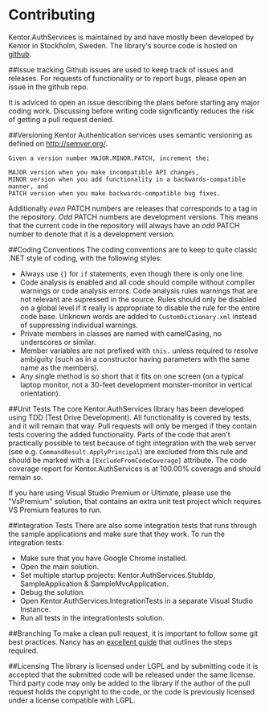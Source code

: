 Contributing
===========

Kentor.AuthServices is maintained by and have mostly been developed by Kentor in Stockholm,
Sweden. The library's source code is hosted on [github](https://github.com/KentorIT/authservices).

##Issue tracking
Github issues are used to keep track of issues and releases. For requests of functionality or
to report bugs, please open an issue in the github repo.

It is adviced to open an issue describing the plans before starting any major coding work.
Discussing before writing code significantly reduces the risk of getting a pull request
denied.

##Versioning
Kentor Authentication services uses semantic versioning as defined on http://semver.org/.

    Given a version number MAJOR.MINOR.PATCH, increment the:

    MAJOR version when you make incompatible API changes,
    MINOR version when you add functionality in a backwards-compatible manner, and
    PATCH version when you make backwards-compatible bug fixes.

Additionally *even* PATCH numbers are releases that corresponds to a tag in the 
repository. *Odd* PATCH numbers are development versions. This means that the 
current code in the repository will always have an *odd* PATCH number to denote that 
it is a development version.

##Coding Conventions
The coding conventions are to keep to quite classic .NET style of coding, with the following
styles:
* Always use `{}` for `if` statements, even though there is only one line.
* Code analysis is enabled and all code should compile without compiler warnings or
code analysis errors. Code analysis rules warnings that are not relevant are supressed in
the source. Rules should only be disabled on a global level if it really is appropriate to
disable the rule for the entire code base. Unknown words are added to `CustomDictionary.xml`
instead of suppressing individual warnings.
* Private members in classes are named with camelCasing, no underscores or similar.
* Member variables are not prefixed with `this.` unless required to resolve ambiguity (such
as in a constructor having parameters with the same name as the members).
* Any single method is so short that it fits on one screen (on a typical laptop monitor, 
not a 30-feet development monster-monitor in vertical orientation).

##Unit Tests
The core Kentor.AuthServices library has been developed using TDD (Test Drive Development). All
functionality is covered by tests, and it will remain that way. Pull requests will only be
merged if they contain tests covering the added functionality. Parts of the code that aren't
practically possible to test because of tight integration with the web server (see e.g. 
`CommandResult.ApplyPrincipal`) are excluded from this rule and should be marked with a
`[ExcludeFromCodeCoverage]` attribute. The code coverage report for Kentor.AuthServices
is at 100.00% coverage and should remain so.

If you hare using Visual Studio Premium or Ultimate, please use the "VsPremium" solution,
that contains an extra unit test project which requires VS Premium features to run.

##Integration Tests
There are also some integration tests that runs through the sample applications and make
sure that they work. To run the integration tests:
* Make sure that you have Google Chrome installed.
* Open the main solution.
* Set multiple startup projects: Kentor.AuthServices.StubIdp, SampleApplication & SampleMvcApplication.
* Debug the solution.
* Open Kentor.AuthServices.IntegrationTests in a separate Visual Studio Instance.
* Run all tests in the integrationtests solution.

##Branching
To make a clean pull request, it is important to follow some git best practices. Nancy
has an [excellent guide](https://github.com/NancyFx/Nancy/blob/master/CONTRIBUTING.md) that outlines
the steps required.

##Licensing
The library is licensed under LGPL and by submitting code it is accepted that the submitted
code will be released under the same license. Third party code may only be added to the library
if the author of the pull request holds the copyright to the code, or the code is previously
licensed under a license compatible with LGPL.
